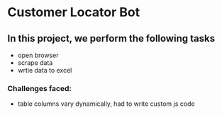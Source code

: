 # Customer Locator Bot
## In this project, we perform the following tasks

- open browser
- scrape data 
- wrtie data to excel

### Challenges faced:
- table columns vary dynamically, had to write custom js code 
